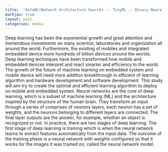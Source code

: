 ```yaml
---
title:  "AutoML(Network Architecture Search) -- TinyML -- Binary Neural Network"
mathjax: true
layout: post
categories: media
---
```



Deep learning has been the exponential growth and great attention and tremendous investments on many scientist, laboratories and organization all around the world. 
Furthermore, the existing of mobiles and integrated embedded device more hundreds of billion devices around the worlds. Deep learning techniques have been transformed how mobile and embedded devices interpret and react smarter and efficiency to the world. The growth of the future of machine learning on embedded system and mobile device will need more addition breakthrough in efficient of learning algorithm and hardware development and software development. This study will aim try to create the optimal and efficient learning algorithm to deploy on mobile and embedded system. Neural networks are the core of deep learning, which is a subset of machine learning (ML) and the architecture inspired by the structure of the human brain. They transform an input through a series of comprises of neurons layers, each neuron has a set of weights, and the neurons belonging to different layers are connected. The final layer outputs are the answer, for example, whether an object is recognized or not. In practice, there are two stages of deep learning. 
The first stage of deep learning is training which is when the neural network learns to extract features automatically from the input data. 
The outcome of the training phase is a neural network with weights configured so that it works for the images it was trained on, called the neural network model. 
